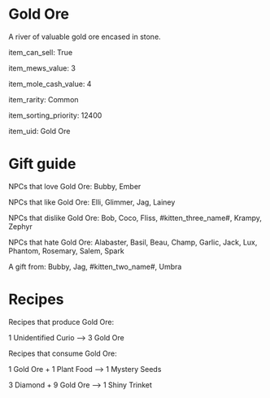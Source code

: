 # Gold Ore

A river of valuable gold ore encased in stone.

item_can_sell: True

item_mews_value: 3

item_mole_cash_value: 4

item_rarity: Common

item_sorting_priority: 12400

item_uid: Gold Ore

# Gift guide

NPCs that love Gold Ore: Bubby, Ember

NPCs that like Gold Ore: Elli, Glimmer, Jag, Lainey

NPCs that dislike Gold Ore: Bob, Coco, Fliss, #kitten_three_name#, Krampy, Zephyr

NPCs that hate Gold Ore: Alabaster, Basil, Beau, Champ, Garlic, Jack, Lux, Phantom, Rosemary, Salem, Spark

A gift from: Bubby, Jag, #kitten_two_name#, Umbra

# Recipes

Recipes that produce Gold Ore:

1 Unidentified Curio --> 3 Gold Ore

Recipes that consume Gold Ore:

1 Gold Ore + 1 Plant Food --> 1 Mystery Seeds

3 Diamond + 9 Gold Ore --> 1 Shiny Trinket
